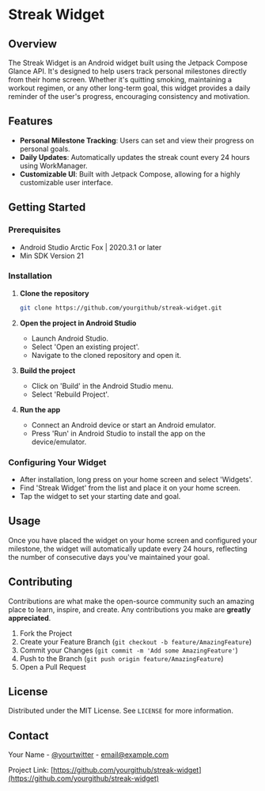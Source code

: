 
# Streak Widget

## Overview

The Streak Widget is an Android widget built using the Jetpack Compose Glance API. It's designed to help users track personal milestones directly from their home screen. Whether it's quitting smoking, maintaining a workout regimen, or any other long-term goal, this widget provides a daily reminder of the user's progress, encouraging consistency and motivation.

## Features

- **Personal Milestone Tracking**: Users can set and view their progress on personal goals.
- **Daily Updates**: Automatically updates the streak count every 24 hours using WorkManager.
- **Customizable UI**: Built with Jetpack Compose, allowing for a highly customizable user interface.

## Getting Started

### Prerequisites

- Android Studio Arctic Fox | 2020.3.1 or later
- Min SDK Version 21

### Installation

1. **Clone the repository**

   ```bash
   git clone https://github.com/yourgithub/streak-widget.git
   ```

2. **Open the project in Android Studio**

   - Launch Android Studio.
   - Select 'Open an existing project'.
   - Navigate to the cloned repository and open it.

3. **Build the project**

   - Click on 'Build' in the Android Studio menu.
   - Select 'Rebuild Project'.

4. **Run the app**

   - Connect an Android device or start an Android emulator.
   - Press 'Run' in Android Studio to install the app on the device/emulator.

### Configuring Your Widget

- After installation, long press on your home screen and select 'Widgets'.
- Find 'Streak Widget' from the list and place it on your home screen.
- Tap the widget to set your starting date and goal.

## Usage

Once you have placed the widget on your home screen and configured your milestone, the widget will automatically update every 24 hours, reflecting the number of consecutive days you've maintained your goal.

## Contributing

Contributions are what make the open-source community such an amazing place to learn, inspire, and create. Any contributions you make are **greatly appreciated**.

1. Fork the Project
2. Create your Feature Branch (`git checkout -b feature/AmazingFeature`)
3. Commit your Changes (`git commit -m 'Add some AmazingFeature'`)
4. Push to the Branch (`git push origin feature/AmazingFeature`)
5. Open a Pull Request

## License

Distributed under the MIT License. See `LICENSE` for more information.

## Contact

Your Name - [@yourtwitter](https://twitter.com/yourtwitter) - email@example.com

Project Link: [https://github.com/yourgithub/streak-widget](https://github.com/yourgithub/streak-widget)

